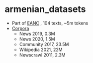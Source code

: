 # armenian_datasets


- Part of [EANC](http://eanc.net/EANC/library/library.php?interface_language=ru)   , 104 texts, ~5m tokens 
- [Corpora](https://wortschatz.uni-leipzig.de/en/download/Armenian#hye_wikipedia_2021)
  - News 2019, 0.3M
  - News 2020, 1.5M
  - Community 2017, 23.5M 
  - Wikipedia 2021, 22M 
  - Newscrawl 2011, 2.3M 
